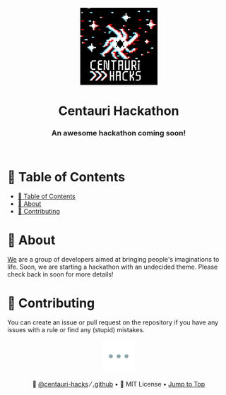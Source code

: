 <!-- .github - @centauri-hacks/.github -->

<!-- Top section -->
<p align="center">
  <img src="./profile/assets/logo.png" height="175px">
  <br>
  <h1 align="center" >Centauri Hackathon</h1>
  <h3 align="center" >An awesome hackathon coming soon!</h3>
</p>

<br>

<!-- Table of contents -->
# 🧂 Table of Contents
- [🧂 Table of Contents](#-table-of-contents)
- [🔮 About](#-about)
- [🚀 Contributing](#-contributing)

# 🔮 About
[We](https://github.com/orgs/centauri-hacks/people) are a group of developers aimed at bringing people's imaginations to life. Soon, we are starting a hackathon with an undecided theme. Please check back in soon for more details!

# 🚀 Contributing
You can create an issue or pull request on the repository if you have any issues with a rule or find any (stupid) mistakes.

<!-- Footer  -->
<p align="center" ><img src="./profile/assets/seperator.png" height="75px"></p>

<p align="center">
  <span>
    👼
    <a href="https://github.com/centauri-hacks">@centauri-hacks</a>
  </span>
  ⁄
  <span>
    <a href="https://github.com/centauri-hacks/.github">.github</a>
  </span>
  •
  <span>👮 MIT License</span>
  •
  <span><a href="#-table-of-contents">Jump to Top</a></span>
</p>
